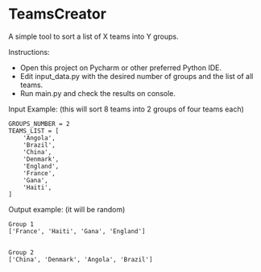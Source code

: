 # TeamsCreator
A simple tool to sort a list of X teams into Y groups.

Instructions:
- Open this project on Pycharm or other preferred Python IDE.
- Edit input_data.py with the desired number of groups and the list of all teams.
- Run main.py and check the results on console.

Input Example: (this will sort 8 teams into 2 groups of four teams each)

```
GROUPS_NUMBER = 2
TEAMS_LIST = [
    'Angola',
    'Brazil',
    'China',
    'Denmark',
    'England',
    'France',
    'Gana',
    'Haiti',
]
```

Output example: (it will be random)
```
Group 1
['France', 'Haiti', 'Gana', 'England']


Group 2
['China', 'Denmark', 'Angola', 'Brazil']
```
